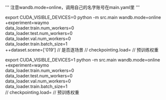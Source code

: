 
'''
注意wandb.mode=online，调用自己的名字账号在main.yaml里
'''


export CUDA_VISIBLE_DEVICES=0
python -m src.main wandb.mode=online \
      +experiment=waymo \
      data_loader.train.num_workers=0 \
      data_loader.test.num_workers=0 \
      data_loader.val.num_workers=0 \
      data_loader.train.batch_size=1 \
      ++dataset.scene=['019'] // 是否逐场景
      // checkpointing.load= // 预训练权重



export CUDA_VISIBLE_DEVICES=1
python -m src.main wandb.mode=online \
      +experiment=waymo \
      data_loader.train.num_workers=0 \
      data_loader.test.num_workers=0 \
      data_loader.val.num_workers=0 \
      data_loader.train.batch_size=1 \
      // checkpointing.load= // 预训练权重